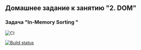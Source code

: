 ## Домашнее задание к занятию "2. DOM"
### Задача "In-Memory Sorting "

![CI](https://github.com/JaneKhris/ahj-hw2-3-memory-sort/actions/workflows/web.yml/badge.svg)

[![Build status](https://ci.appveyor.com/api/projects/status/bvi75e5rfj0pbxli?svg=true)](https://ci.appveyor.com/project/JaneKhris/ahj-hw2-3-memory-sort)